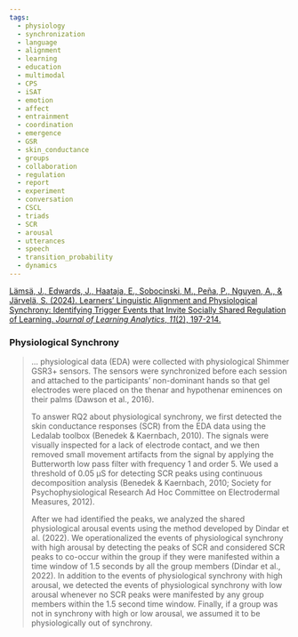```yaml
---
tags:
  - physiology
  - synchronization
  - language
  - alignment
  - learning
  - education
  - multimodal
  - CPS
  - iSAT
  - emotion
  - affect
  - entrainment
  - coordination
  - emergence
  - GSR
  - skin_conductance
  - groups
  - collaboration
  - regulation
  - report
  - experiment
  - conversation
  - CSCL
  - triads
  - SCR
  - arousal
  - utterances
  - speech
  - transition_probability
  - dynamics
---
```


[Lämsä, J., Edwards, J., Haataja, E., Sobocinski, M., Peña, P., Nguyen, A., & Järvelä, S. (2024). Learners’ Linguistic Alignment and Physiological Synchrony: Identifying Trigger Events that Invite Socially Shared Regulation of Learning. _Journal of Learning Analytics_, _11_(2), 197-214.](https://www.learning-analytics.info/index.php/JLA/article/view/8287)


### Physiological Synchrony

>...  physiological data (EDA) were collected with physiological Shimmer GSR3+ sensors. The sensors were synchronized before each session and attached to the participants’ non-dominant hands so that gel electrodes were placed on the thenar and hypothenar eminences on their palms (Dawson et al., 2016).
>
>To answer RQ2 about physiological synchrony, we first detected the skin conductance responses (SCR) from the EDA data using the Ledalab toolbox (Benedek & Kaernbach, 2010). The signals were visually inspected for a lack of electrode contact, and we then removed small movement artifacts from the signal by applying the Butterworth low pass filter with frequency 1 and order 5. We used a threshold of 0.05 μS for detecting SCR peaks using continuous decomposition analysis (Benedek & Kaernbach, 2010; Society for Psychophysiological Research Ad Hoc Committee on Electrodermal Measures, 2012). 
>
>After we had identified the peaks, we analyzed the shared physiological arousal events using the method developed by Dindar et al. (2022). We operationalized the events of physiological synchrony with high arousal by detecting the peaks of SCR and considered SCR peaks to co-occur within the group if they were manifested within a time window of 1.5 seconds by all the group members (Dindar et al., 2022). In addition to the events of physiological synchrony with high arousal, we detected the events of physiological synchrony with low arousal whenever no SCR peaks were manifested by any group members within the 1.5 second time window. Finally, if a group was not in synchrony with high or low arousal, we assumed it to be physiologically out of synchrony.